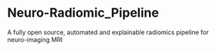 # Neuro-Radiomic_Pipeline
A fully open source, automated and explainable radiomics pipeline for neuro-imaging MRI
